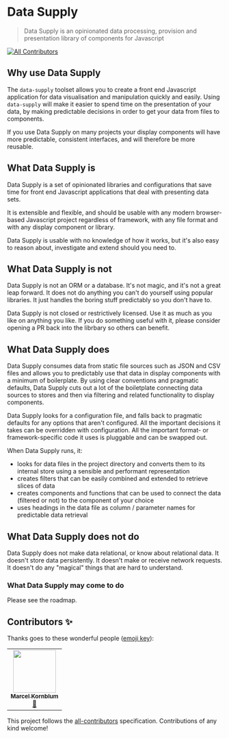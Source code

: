 # Data Supply

> Data Supply is an opinionated data processing, provision and presentation library of components for Javascript

<!-- ALL-CONTRIBUTORS-BADGE:START - Do not remove or modify this section -->
[![All Contributors](https://img.shields.io/badge/all_contributors-1-orange.svg?style=flat-square)](#contributors-)
<!-- ALL-CONTRIBUTORS-BADGE:END -->

## Why use Data Supply

The `data-supply` toolset allows you to create a front end Javascript application for data visualisation and manipulation quickly and easily. Using `data-supply` will make it easier to spend time on the presentation of your data, by making predictable decisions in order to get your data from files to components.

If you use Data Supply on many projects your display components will have more predictable, consistent interfaces, and will therefore be more reusable.

## What Data Supply is

Data Supply is a set of opinionated libraries and configurations that save time for front end Javascript applications that deal with presenting data sets. 

It is extensible and flexible, and should be usable with any modern browser-based Javascript project regardless of framework, with any file format and with any display component or library.

Data Supply is usable with no knowledge of how it works, but it's also easy to reason about, investigate and extend should you need to.

## What Data Supply is not

Data Supply is not an ORM or a database. It's not magic, and it's not a great leap forward. It does not do anything you can't do yourself using popular libraries. It just handles the boring stuff predictably so you don't have to.

Data Supply is not closed or restrictively licensed. Use it as much as you like on anything you like. If you do something useful with it, please consider opening a PR back into the librbary so others can benefit.

## What Data Supply does

Data Supply consumes data from static file sources such as JSON and CSV files and allows you to predictably use that data in display components with a minimum of boilerplate. By using clear conventions and pragmatic defaults, Data Supply cuts out a lot of the boiletplate connecting data sources to stores and then via filtering and related functionality to display components.

Data Supply looks for a configuration file, and falls back to pragmatic defaults for any options that aren't configured. All the important decisions it takes can be overridden with configuration. All the important format- or framework-specific code it uses is pluggable and can be swapped out.

When Data Supply runs, it:
  * looks for data files in the project directory and converts them to its internal store using a sensible and performant representation
  * creates filters that can be easily combined and extended to retrieve slices of data
  * creates components and functions that can be used to connect the data (filtered or not) to the component of your choice
  * uses headings in the data file as column / parameter names for predictable data retrieval

## What Data Supply does not do

Data Supply does not make data relational, or know about relational data. It doesn't store data persistently. It doesn't make or receive network requests. It doesn't do any "magical" things that are hard to understand.

### What Data Supply may come to do

Please see the roadmap.

## Contributors ✨

Thanks goes to these wonderful people ([emoji key](https://allcontributors.org/docs/en/emoji-key)):

<!-- ALL-CONTRIBUTORS-LIST:START - Do not remove or modify this section -->
<!-- prettier-ignore-start -->
<!-- markdownlint-disable -->
<table>
  <tr>
    <td align="center"><a href="http://www.marcelkornblum.com"><img src="https://avatars1.githubusercontent.com/u/1162347?v=4" width="100px;" alt=""/><br /><sub><b>Marcel Kornblum</b></sub></a><br /><a href="https://github.com/signal-noise/data-supply/commits?author=marcelkornblum" title="Documentation">📖</a></td>
  </tr>
</table>

<!-- markdownlint-enable -->
<!-- prettier-ignore-end -->
<!-- ALL-CONTRIBUTORS-LIST:END -->

This project follows the [all-contributors](https://github.com/all-contributors/all-contributors) specification. Contributions of any kind welcome!
